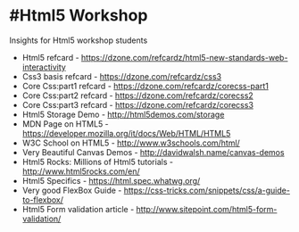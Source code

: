 #Html5 Workshop
====================
Insights for Html5 workshop students

* Html5 refcard - https://dzone.com/refcardz/html5-new-standards-web-interactivity
* Css3 basis refcard - https://dzone.com/refcardz/css3
* Core Css:part1 refcard - https://dzone.com/refcardz/corecss-part1
* Core Css:part2 refcard - https://dzone.com/refcardz/corecss2
* Core Css:part3 refcard - https://dzone.com/refcardz/corecss3
* Html5 Storage Demo - http://html5demos.com/storage
* MDN Page on HTML5 - https://developer.mozilla.org/it/docs/Web/HTML/HTML5
* W3C School on HTML5 - http://www.w3schools.com/html/
* Very Beautiful Canvas Demos - http://davidwalsh.name/canvas-demos
* Html5 Rocks: Millions of Html5 tutorials - http://www.html5rocks.com/en/
* Html5 Specifics - https://html.spec.whatwg.org/
* Very good FlexBox Guide - https://css-tricks.com/snippets/css/a-guide-to-flexbox/
* Html5 Form validation article - http://www.sitepoint.com/html5-form-validation/
